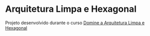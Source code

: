 # Arquitetura Limpa e Hexagonal

Projeto desenvolvido durante o curso [Domine a Arquitetura Limpa e Hexagonal](https://www.udemy.com/course/arquitetura-limpa-e-hexagonal/)
